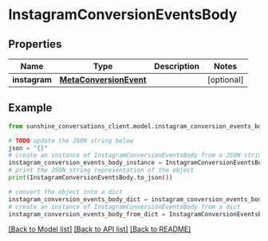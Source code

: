 # InstagramConversionEventsBody


## Properties

Name | Type | Description | Notes
------------ | ------------- | ------------- | -------------
**instagram** | [**MetaConversionEvent**](MetaConversionEvent.md) |  | [optional] 

## Example

```python
from sunshine_conversations_client.model.instagram_conversion_events_body import InstagramConversionEventsBody

# TODO update the JSON string below
json = "{}"
# create an instance of InstagramConversionEventsBody from a JSON string
instagram_conversion_events_body_instance = InstagramConversionEventsBody.from_json(json)
# print the JSON string representation of the object
print(InstagramConversionEventsBody.to_json())

# convert the object into a dict
instagram_conversion_events_body_dict = instagram_conversion_events_body_instance.to_dict()
# create an instance of InstagramConversionEventsBody from a dict
instagram_conversion_events_body_from_dict = InstagramConversionEventsBody.from_dict(instagram_conversion_events_body_dict)
```
[[Back to Model list]](../README.md#documentation-for-models) [[Back to API list]](../README.md#documentation-for-api-endpoints) [[Back to README]](../README.md)


